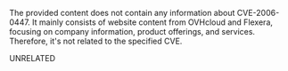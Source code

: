 The provided content does not contain any information about CVE-2006-0447. It mainly consists of website content from OVHcloud and Flexera, focusing on company information, product offerings, and services. Therefore, it's not related to the specified CVE.

UNRELATED